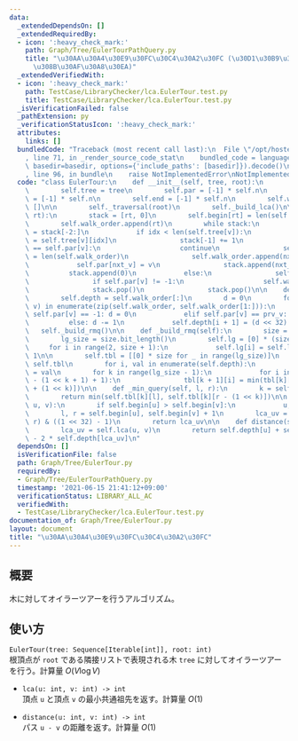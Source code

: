 ```yaml
---
data:
  _extendedDependsOn: []
  _extendedRequiredBy:
  - icon: ':heavy_check_mark:'
    path: Graph/Tree/EulerTourPathQuery.py
    title: "\u30AA\u30A4\u30E9\u30FC\u30C4\u30A2\u30FC (\u30D1\u30B9\u306B\u5BFE\u3059\
      \u308B\u30AF\u30A8\u30EA)"
  _extendedVerifiedWith:
  - icon: ':heavy_check_mark:'
    path: TestCase/LibraryChecker/lca.EulerTour.test.py
    title: TestCase/LibraryChecker/lca.EulerTour.test.py
  _isVerificationFailed: false
  _pathExtension: py
  _verificationStatusIcon: ':heavy_check_mark:'
  attributes:
    links: []
  bundledCode: "Traceback (most recent call last):\n  File \"/opt/hostedtoolcache/Python/3.10.5/x64/lib/python3.10/site-packages/onlinejudge_verify/documentation/build.py\"\
    , line 71, in _render_source_code_stat\n    bundled_code = language.bundle(stat.path,\
    \ basedir=basedir, options={'include_paths': [basedir]}).decode()\n  File \"/opt/hostedtoolcache/Python/3.10.5/x64/lib/python3.10/site-packages/onlinejudge_verify/languages/python.py\"\
    , line 96, in bundle\n    raise NotImplementedError\nNotImplementedError\n"
  code: "class EulerTour:\n    def __init__(self, tree, root):\n        self.n = len(tree)\n\
    \        self.tree = tree\n        self.par = [-1] * self.n\n        self.begin\
    \ = [-1] * self.n\n        self.end = [-1] * self.n\n        self.walk_order =\
    \ []\n\n        self._traversal(root)\n        self._build_lca()\n\n    def _traversal(self,\
    \ rt):\n        stack = [rt, 0]\n        self.begin[rt] = len(self.walk_order)\n\
    \        self.walk_order.append(rt)\n        while stack:\n            v, idx\
    \ = stack[-2:]\n            if idx < len(self.tree[v]):\n                nxt_v\
    \ = self.tree[v][idx]\n                stack[-1] += 1\n                if nxt_v\
    \ == self.par[v]:\n                    continue\n                self.begin[nxt_v]\
    \ = len(self.walk_order)\n                self.walk_order.append(nxt_v)\n    \
    \            self.par[nxt_v] = v\n                stack.append(nxt_v)\n      \
    \          stack.append(0)\n            else:\n                self.end[v] = len(self.walk_order)\n\
    \                if self.par[v] != -1:\n                    self.walk_order.append(self.par[v])\n\
    \                stack.pop()\n                stack.pop()\n\n    def _build_lca(self):\n\
    \        self.depth = self.walk_order[:]\n        d = 0\n        for i, (prv_v,\
    \ v) in enumerate(zip(self.walk_order, self.walk_order[1:])):\n            if\
    \ self.par[v] == -1: d = 0\n            elif self.par[v] == prv_v: d += 1\n  \
    \          else: d -= 1\n            self.depth[i + 1] = (d << 32) + v\n     \
    \   self._build_rmq()\n\n    def _build_rmq(self):\n        size = len(self.depth)\n\
    \        lg_size = size.bit_length()\n        self.lg = [0] * (size + 1)\n   \
    \     for i in range(2, size + 1):\n            self.lg[i] = self.lg[i // 2] +\
    \ 1\n\n        self.tbl = [[0] * size for _ in range(lg_size)]\n        tbl =\
    \ self.tbl\n        for i, val in enumerate(self.depth):\n            tbl[0][i]\
    \ = val\n        for k in range(lg_size - 1):\n            for i in range(size\
    \ - (1 << k + 1) + 1):\n                tbl[k + 1][i] = min(tbl[k][i], tbl[k][i\
    \ + (1 << k)])\n\n    def _min_query(self, l, r):\n        k = self.lg[r - l]\n\
    \        return min(self.tbl[k][l], self.tbl[k][r - (1 << k)])\n\n    def lca(self,\
    \ u, v):\n        if self.begin[u] > self.begin[v]:\n            u, v = v, u\n\
    \        l, r = self.begin[u], self.begin[v] + 1\n        lca_uv = self._min_query(l,\
    \ r) & ((1 << 32) - 1)\n        return lca_uv\n\n    def distance(self, u, v):\n\
    \        lca_uv = self.lca(u, v)\n        return self.depth[u] + self.depth[v]\
    \ - 2 * self.depth[lca_uv]\n"
  dependsOn: []
  isVerificationFile: false
  path: Graph/Tree/EulerTour.py
  requiredBy:
  - Graph/Tree/EulerTourPathQuery.py
  timestamp: '2021-06-15 21:41:12+09:00'
  verificationStatus: LIBRARY_ALL_AC
  verifiedWith:
  - TestCase/LibraryChecker/lca.EulerTour.test.py
documentation_of: Graph/Tree/EulerTour.py
layout: document
title: "\u30AA\u30A4\u30E9\u30FC\u30C4\u30A2\u30FC"
---
```


## 概要
木に対してオイラーツアーを行うアルゴリズム。

## 使い方
`EulerTour(tree: Sequence[Iterable[int]], root: int)`  
根頂点が `root` である隣接リストで表現される木 `tree` に対してオイラーツアーを行う。計算量 $O(V\log V)$

- `lca(u: int, v: int) -> int`  
頂点 `u` と頂点 `v` の最小共通祖先を返す。計算量 $O(1)$

- `distance(u: int, v: int) -> int`  
パス `u - v` の距離を返す。計算量 $O(1)$
